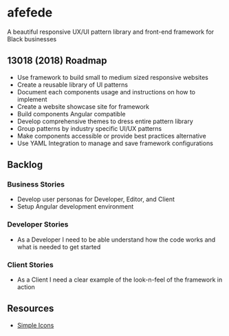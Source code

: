 # afefede
A beautiful responsive UX/UI pattern library and front-end framework for Black businesses

## 13018 (2018) Roadmap
- Use framework to build small to medium sized responsive websites
- Create a reusable library of UI patterns
- Document each components usage and instructions on how to implement
- Create a website showcase site for framework
- Build components Angular compatible
- Develop comprehensive themes to dress entire pattern library
- Group patterns by industry specific UI/UX patterns
- Make components accessible or provide best practices alternative
- Use YAML Integration to manage and save framework configurations

## Backlog

### Business Stories
- Develop user personas for Developer, Editor, and Client
- Setup Angular development environment

### Developer Stories
- As a Developer I need to be able understand how the code works and what is needed to get started

### Client Stories
- As a Client I need a clear example of the look-n-feel of the framework in action

## Resources
- [Simple Icons](https://github.com/simple-icons)
